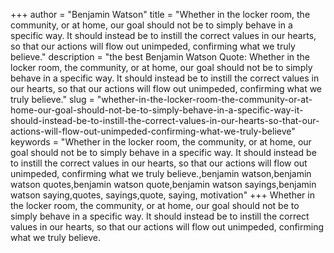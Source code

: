 +++
author = "Benjamin Watson"
title = "Whether in the locker room, the community, or at home, our goal should not be to simply behave in a specific way. It should instead be to instill the correct values in our hearts, so that our actions will flow out unimpeded, confirming what we truly believe."
description = "the best Benjamin Watson Quote: Whether in the locker room, the community, or at home, our goal should not be to simply behave in a specific way. It should instead be to instill the correct values in our hearts, so that our actions will flow out unimpeded, confirming what we truly believe."
slug = "whether-in-the-locker-room-the-community-or-at-home-our-goal-should-not-be-to-simply-behave-in-a-specific-way-it-should-instead-be-to-instill-the-correct-values-in-our-hearts-so-that-our-actions-will-flow-out-unimpeded-confirming-what-we-truly-believe"
keywords = "Whether in the locker room, the community, or at home, our goal should not be to simply behave in a specific way. It should instead be to instill the correct values in our hearts, so that our actions will flow out unimpeded, confirming what we truly believe.,benjamin watson,benjamin watson quotes,benjamin watson quote,benjamin watson sayings,benjamin watson saying,quotes, sayings,quote, saying, motivation"
+++
Whether in the locker room, the community, or at home, our goal should not be to simply behave in a specific way. It should instead be to instill the correct values in our hearts, so that our actions will flow out unimpeded, confirming what we truly believe.
